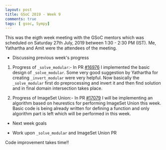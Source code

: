 ```yaml
---
layout: post
title: GSoC 2019 - Week 9
comments: true
tags: [ gsoc, Sympy]
---
```


This was the eigth week meeting with the GSoC mentors which was scheduled on
Saturday 27th July, 2019 between 1:30 - 2:30 PM (IST). Me, Yathartha and Amit
were the attendees of the meeting.

- Discussing previous week's progress

1. Progress of `_solve_modular`:- In PR [#16976](https://github.com/sympy/sympy/pull/16976)
I implemented the basic design of `_solve_modular`. Some very good suggestion by
Yathartha for creating `_invert_modular` were very helpful. Now basically the
`_solve_modular` first do preprocessing and invert it and then find solution and
in final domain intersection takes place.

2. Progress of ImageSet Union:- In PR [#17079](https://github.com/sympy/sympy/pull/17079)
I will be implementing an algorithm based on heurestics for performing ImageSet
Union this week. Basic code is being already written for defining a function and
only algorithm part is left which will be performed in this week.

- Next week goals

* Work upon `_solve_modular` and ImageSet Union PR

Code improvement takes time!!
